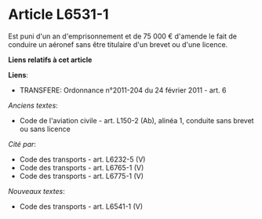 # Article L6531-1

Est puni d'un an d'emprisonnement et de 75 000 € d'amende le fait de conduire un aéronef sans être titulaire d'un brevet ou
d'une licence.

**Liens relatifs à cet article**

**Liens**:

  - TRANSFERE: Ordonnance n°2011-204 du 24 février 2011 - art. 6

_Anciens textes_:

  - Code de l'aviation civile - art. L150-2 (Ab), alinéa 1, conduite sans brevet ou sans licence

_Cité par_:

  - Code des transports - art. L6232-5 (V)
  - Code des transports - art. L6765-1 (V)
  - Code des transports - art. L6775-1 (V)

_Nouveaux textes_:

  - Code des transports - art. L6541-1 (V)
